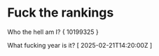 # Fuck the rankings

Who the hell am I?
{ 10199325 }

What fucking year is it?
[ 2025-02-21T14:20:00Z ]
